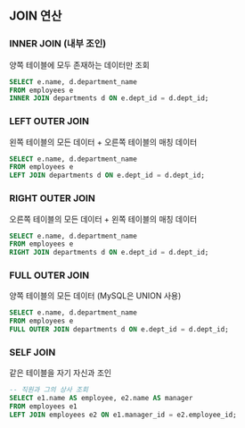 
## JOIN 연산

### INNER JOIN (내부 조인)

양쪽 테이블에 모두 존재하는 데이터만 조회

```sql
SELECT e.name, d.department_name
FROM employees e
INNER JOIN departments d ON e.dept_id = d.dept_id;
```

### LEFT OUTER JOIN

왼쪽 테이블의 모든 데이터 + 오른쪽 테이블의 매칭 데이터

```sql
SELECT e.name, d.department_name
FROM employees e
LEFT JOIN departments d ON e.dept_id = d.dept_id;
```

### RIGHT OUTER JOIN

오른쪽 테이블의 모든 데이터 + 왼쪽 테이블의 매칭 데이터

```sql
SELECT e.name, d.department_name
FROM employees e
RIGHT JOIN departments d ON e.dept_id = d.dept_id;
```

### FULL OUTER JOIN

양쪽 테이블의 모든 데이터 (MySQL은 UNION 사용)

```sql
SELECT e.name, d.department_name
FROM employees e
FULL OUTER JOIN departments d ON e.dept_id = d.dept_id;
```

### SELF JOIN

같은 테이블을 자기 자신과 조인

```sql
-- 직원과 그의 상사 조회
SELECT e1.name AS employee, e2.name AS manager
FROM employees e1
LEFT JOIN employees e2 ON e1.manager_id = e2.employee_id;
```
